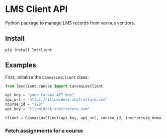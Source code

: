 # LMS Client API

Python package to manage LMS records from various vendors.

## Install

    pip install lmsclient

## Examples

First, initialize the `CanvasLmsClient` class:

```python
from lmsclient.canvas import CanvasLmsClient

api_key = "your Canvas API Key"
api_url = "https://illumidesk.instructure.com"
course_id = "123"
api_key = "illumidesk.instructure.com"

client = CanvasLmsClient(api_key, api_url, course_id, instructure_domain)
```

### Fetch assignments for a course



